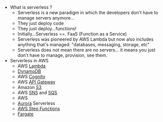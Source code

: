 - What is serverless ?
	- Serverless is a new paradigm in which the developers don't have to manage servers anymore...
	- They just deploy code
	- They just deploy...functions!
	- Initially...Serverless =\=. FaaS (Function as a Service)
	- Serverless was pioneered by AWS Lambda but now also includes anything that's managed: "databases, messaging, storage, etc"
	- Serverless does not mean there are no servers... it means you just don't have to manage, provision, see them.
- Serverless in AWS
	- AWS [Lambda](Lambda.md)
	- [DynamoDB](../Databases/DynamoDB.md)
	- AWS [Cognito](Cognito)
	- AWS [API Gateway](../API%20Gateway.md)
	- Amazon [S3](../S3.md)
	- AWS [SNS](../Messaging%20&%20Queues/SNS.md) and [SQS](../Messaging%20&%20Queues/SQS.md)
	- AWS [](../Messaging%20&%20Queues/Kinesis.md#^0a78d3%7CKinesis%20Data%20Firehose)
	- [Aurora](../Databases/Aurora.md) Serverless
	- [AWS Step Functions](AWS%20Step%20Functions)
	- [Fargate](../Containers/Fargate.md)
